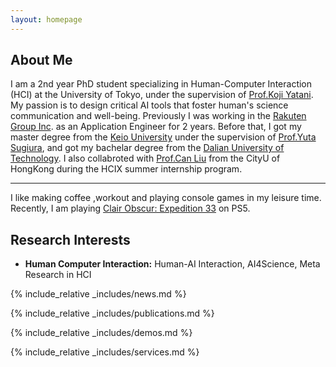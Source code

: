 ```yaml
---
layout: homepage
---
```


## About Me

I am a 2nd year PhD student specializing in Human-Computer Interaction (HCI) at the University of Tokyo, under the supervision of [Prof.Koji Yatani](https://iis-lab.org/member/koji-yatani/).
My passion is to design critical AI tools that foster human's science communication and well-being. Previously I was working in the [Rakuten Group Inc](https://global.rakuten.com/corp/). as an Application Engineer for 2 years. Before that, I got my master degree from the [Keio University](https://www.keio.ac.jp/en/) under the supervision of [Prof.Yuta Sugiura](https://lclab.org/people/yutasugiura), and got my bachelar degree from the [Dalian University of Technology](https://en.dlut.edu.cn/). I also collabroted with [Prof.Can Liu](https://www.scm.cityu.edu.hk/people/liu-can) from the CityU of HongKong during the HCIX summer internship program.

---

I like making coffee ,workout and playing console games in my leisure time. Recently, I am playing [Clair Obscur: Expedition 33](https://expedition33.sega.jp/) on PS5.

## Research Interests

- **Human Computer Interaction:** Human-AI Interaction, AI4Science, Meta Research in HCI

{% include_relative _includes/news.md %}

{% include_relative _includes/publications.md %}

{% include_relative _includes/demos.md %}

{% include_relative _includes/services.md %}
